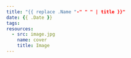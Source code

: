 ```yaml
---
title: "{{ replace .Name "-" " " | title }}"
date: {{ .Date }}
tags:
resources:
  - src: image.jpg
    name: cover
    title: Image
---
```


<!--more-->
